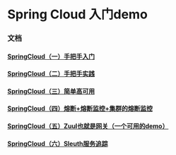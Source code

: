 # Spring Cloud 入门demo
### 文档
#### [SpringCloud（一）手把手入门](https://blog.csdn.net/qq_38626595/article/details/88900121)
#### [SpringCloud（二）手把手实践]([https://blog.csdn.net/qq_38626595/article/details/88970491])
#### [SpringCloud（三）简单高可用]([https://blog.csdn.net/qq_38626595/article/details/89025620])
#### [SpringCloud（四）熔断+熔断监控+集群的熔断监控]([https://blog.csdn.net/qq_38626595/article/details/89491733])
#### [SpringCloud（五）Zuul也就是网关（一个可用的demo）]([https://blog.csdn.net/qq_38626595/article/details/93602569])
#### [SpringCloud（六）Sleuth服务追踪]([https://blog.csdn.net/qq_38626595/article/details/94576795])
